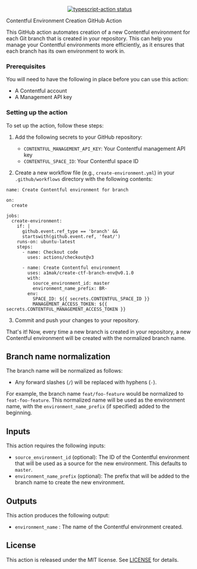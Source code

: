 <p align="center">
  <a href="https://github.com/actions/typescript-action/actions"><img alt="typescript-action status" src="https://github.com/actions/typescript-action/workflows/build-test/badge.svg"></a>
</p>

Contentful Environment Creation GitHub Action

This GitHub action automates creation of a new Contentful environment for each Git branch that is created in your repository. This can help you manage your Contentful environments more efficiently, as it ensures that each branch has its own environment to work in.

### Prerequisites

You will need to have the following in place before you can use this action:

- A Contentful account
- A Management API key

### Setting up the action

To set up the action, follow these steps:

1. Add the following secrets to your GitHub repository:

   - `CONTENTFUL_MANAGEMENT_API_KEY`: Your Contentful management API key
   - `CONTENTFUL_SPACE_ID`: Your Contentful space ID

2. Create a new workflow file (e.g., `create-environment.yml`) in your `.github/workflows` directory with the following contents:

```
name: Create Contentful environment for branch

on:
  create

jobs:
  create-environment:
    if: |
      github.event.ref_type == 'branch' &&
      startswith(github.event.ref, 'feat/')
    runs-on: ubuntu-latest
    steps:
      - name: Checkout code
        uses: actions/checkout@v3
        
      - name: Create Contentful environment
        uses: a1mak/create-ctf-branch-env@v0.1.0
        with:
          source_environment_id: master
          environment_name_prefix: BR-
        env:
          SPACE_ID: ${{ secrets.CONTENTFUL_SPACE_ID }}
          MANAGEMENT_ACCESS_TOKEN: ${{ secrets.CONTENTFUL_MANAGEMENT_ACCESS_TOKEN }}
```
3. Commit and push your changes to your repository.

That's it! Now, every time a new branch is created in your repository, a new Contentful environment will be created with the normalized branch name.

## Branch name normalization

The branch name will be normalized as follows:

- Any forward slashes (`/`) will be replaced with hyphens (`-`).

For example, the branch name `feat/foo-feature` would be normalized to `feat-foo-feature`. This normalized name will be used as the environment name, with the `environment_name_prefix` (if specified) added to the beginning.

## Inputs

This action requires the following inputs:

- `source_environment_id` (optional): The ID of the Contentful environment that will be used as a source for the new environment. This defaults to `master`.
- `environment_name_prefix` (optional): The prefix that will be added to the branch name to create the new environment.

## Outputs

This action produces the following output:

- `environment_name` : The name of the Contentful environment created.

## License

This action is released under the MIT license. See [LICENSE](LICENSE) for details.


